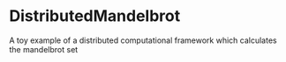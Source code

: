 # DistributedMandelbrot
A toy example of a distributed computational framework which calculates the mandelbrot set
